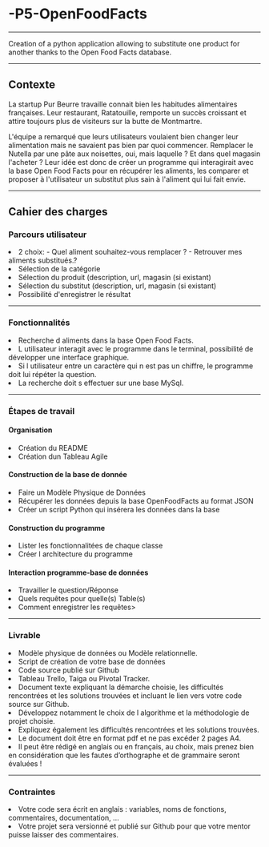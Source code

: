 <h1>-P5-OpenFoodFacts</h1>

<hr />

Creation of a python application allowing to substitute one product for another thanks to the Open Food Facts database.
<hr />

<h2>Contexte</h2>

<p>La startup Pur Beurre travaille connait bien les habitudes alimentaires françaises. Leur restaurant, Ratatouille, remporte un 
succès croissant et attire toujours plus de visiteurs sur la butte de Montmartre.</p>

<p>L'équipe a remarqué que leurs utilisateurs voulaient bien changer leur alimentation mais ne savaient pas bien par quoi commencer. 
Remplacer le Nutella par une pâte aux noisettes, oui, mais laquelle ? Et dans quel magasin l'acheter ? Leur idée est donc de 
créer un programme qui interagirait avec la base Open Food Facts pour en récupérer les aliments, les comparer et proposer à 
l'utilisateur un substitut plus sain à l'aliment qui lui fait envie.</p>
<hr />

<h2>Cahier des charges</h2>


<h3>Parcours utilisateur</h3>

<li>2 choix:  	- Quel aliment souhaitez-vous remplacer ?
          		- Retrouver mes aliments substitués.?
          	</li>
<li>Sélection de la catégorie</li>
<li>Sélection du produit (description, url, magasin (si existant)</li>
<li>Sélection du substitut (description, url, magasin (si existant)</li>
<li>Possibilité d'enregistrer le résultat</li>
<hr />

<h3>Fonctionnalités</h3>

<li>Recherche d aliments dans la base Open Food Facts.</li>
<li>L utilisateur interagit avec le programme dans le terminal, possibilité de développer une interface graphique.</li>
<li>Si l utilisateur entre un caractère qui n est pas un chiffre, le programme doit lui répéter la question.</li>
<li>La recherche doit s effectuer sur une base MySql.</li>
<hr />

<h3>Étapes de travail</h3>

<h4>Organisation</h4>
<li>Création du README </li>
<li>Création dun Tableau Agile</li>

<h4>Construction de la base de donnée</h4>
<li>Faire un Modèle Physique de Données</li>
<li>Récupérer les données depuis la base OpenFoodFacts au format JSON</li>
<li>Créer un script Python qui insérera les données dans la base</li>

<h4>Construction du programme</h4>
<li>Lister les fonctionnalitées de chaque classe</li>
<li>Créer l architecture du programme</li>

<h4>Interaction programme-base de données</h4>
<li>Travailler le question/Réponse</li>
<li>Quels requêtes pour quelle(s) Table(s)</li>
<li>Comment enregistrer les requêtes></li>
<hr />

<h3>Livrable</h3>

<li>Modèle physique de données ou Modèle relationnelle.</li>
<li>Script de création de votre base de données</li>
<li>Code source publié sur Github</li>
<li>Tableau Trello, Taiga ou Pivotal Tracker.</li>
<li>Document texte expliquant la démarche choisie, les difficultés rencontrées et les solutions trouvées et incluant le lien vers votre code source sur Github.</li>
<li>Développez notamment le choix de l algorithme et la méthodologie de projet choisie.</li>
<li>Expliquez également les difficultés rencontrées et les solutions trouvées.</li>
<li>Le document doit être en format pdf et ne pas excéder 2 pages A4.</li>
<li>Il peut être rédigé en anglais ou en français, au choix, mais prenez bien en considération que les fautes d’orthographe et de grammaire seront évaluées !</li>
<hr />

<h3>Contraintes</h3>

<li>Votre code sera écrit en anglais : variables, noms de fonctions, commentaires, documentation, ...</li>
<li>Votre projet sera versionné et publié sur Github pour que votre mentor puisse laisser des commentaires.</li>
